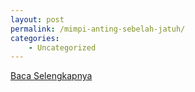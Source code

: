 ```yaml
---
layout: post
permalink: /mimpi-anting-sebelah-jatuh/
categories:
    - Uncategorized
---
```


[Baca Selengkapnya](/10)